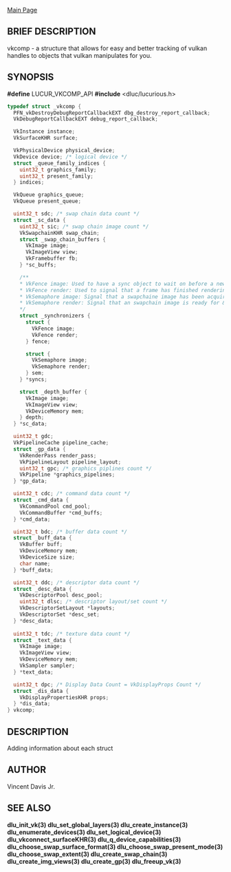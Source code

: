 <a href="https://easyip2023.github.io/lucurious-docs/" class="button">Main Page</a>

## BRIEF DESCRIPTION

vkcomp - a structure that allows for easy and better tracking of vulkan handles to objects that vulkan manipulates for you.

## SYNOPSIS

**#define** LUCUR_VKCOMP_API
**#include** <dluc/lucurious.h>

```c
typedef struct _vkcomp {
  PFN_vkDestroyDebugReportCallbackEXT dbg_destroy_report_callback;
  VkDebugReportCallbackEXT debug_report_callback;

  VkInstance instance;
  VkSurfaceKHR surface;

  VkPhysicalDevice physical_device;
  VkDevice device; /* logical device */
  struct _queue_family_indices {
    uint32_t graphics_family;
    uint32_t present_family;
  } indices;

  VkQueue graphics_queue;
  VkQueue present_queue;

  uint32_t sdc; /* swap chain data count */
  struct _sc_data {
    uint32_t sic; /* swap chain image count */
    VkSwapchainKHR swap_chain;
    struct _swap_chain_buffers {
      VkImage image;
      VkImageView view;
      VkFramebuffer fb;
    } *sc_buffs;

    /**
    * VkFence image: Used to have a sync object to wait on before a new frame can use that image
    * VkFence render: Used to signal that a frame has finished rendering
    * VkSemaphore image: Signal that a swapchaine image has been acquire
    * VkSemaphore render: Signal that an swapchain image is ready for & done rendering
    */
    struct _synchronizers {
      struct {
        VkFence image;
        VkFence render;
      } fence;

      struct {
        VkSemaphore image;
        VkSemaphore render;
      } sem;
    } *syncs;

    struct _depth_buffer {
      VkImage image;
      VkImageView view;
      VkDeviceMemory mem;
    } depth;
  } *sc_data;

  uint32_t gdc;
  VkPipelineCache pipeline_cache;
  struct _gp_data {
    VkRenderPass render_pass;
    VkPipelineLayout pipeline_layout;
    uint32_t gpc; /* graphics piplines count */
    VkPipeline *graphics_pipelines;
  } *gp_data;

  uint32_t cdc; /* command data count */
  struct _cmd_data {
    VkCommandPool cmd_pool;
    VkCommandBuffer *cmd_buffs;
  } *cmd_data;

  uint32_t bdc; /* buffer data count */
  struct _buff_data {
    VkBuffer buff;
    VkDeviceMemory mem;
    VkDeviceSize size;
    char name;
  } *buff_data;

  uint32_t ddc; /* descriptor data count */
  struct _desc_data {
    VkDescriptorPool desc_pool;
    uint32_t dlsc; /* descriptor layout/set count */
    VkDescriptorSetLayout *layouts;
    VkDescriptorSet *desc_set;
  } *desc_data;
  
  uint32_t tdc; /* texture data count */
  struct _text_data {
    VkImage image;
    VkImageView view;
    VkDeviceMemory mem;
    VkSampler sampler;
  } *text_data;

  uint32_t dpc; /* Display Data Count = VkDisplayProps Count */
  struct _dis_data {
    VkDisplayPropertiesKHR props;
  } *dis_data;
} vkcomp;
```

## DESCRIPTION

Adding information about each struct

## AUTHOR

Vincent Davis Jr.

## SEE ALSO

**dlu_init_vk(3) dlu_set_global_layers(3) dlu_create_instance(3) dlu_enumerate_devices(3)
dlu_set_logical_device(3) dlu_vkconnect_surfaceKHR(3) dlu_q_device_capabilities(3)
dlu_choose_swap_surface_format(3) dlu_choose_swap_present_mode(3) dlu_choose_swap_extent(3)
dlu_create_swap_chain(3) dlu_create_img_views(3) dlu_create_gp(3) dlu_freeup_vk(3)**
